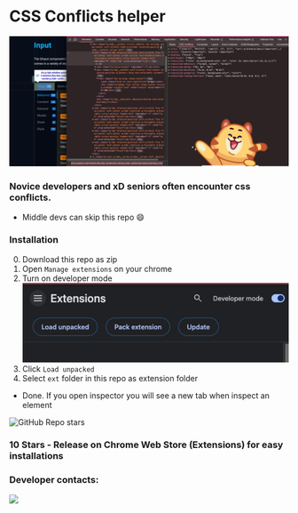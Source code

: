 # CSS Conflicts helper

![alt text](attachments/image.png)

### Novice developers and xD seniors often encounter css conflicts.
- Middle devs can skip this repo :smile:


### Installation
0. Download this repo as zip
1. Open `Manage extensions` on your chrome
2. Turn on developer mode
![alt text](attachments/ext.png)
3. Click `Load unpacked`
4. Select `ext` folder in this repo as extension folder

- Done. If you open inspector you will see a new tab when inspect an element

<img alt="GitHub Repo stars" src="https://img.shields.io/github/stars/bazuka5801/css-vtable">

### 10 Stars - Release on Chrome Web Store (Extensions) for easy installations

### Developer contacts:
<div style="border-radius: 200px;">
<a href="https://t.me/bazuka5801">
<img width="100" src="https://images.weserv.nl/?url=avatars.githubusercontent.com/u/11452353?v=4&h=300&w=300&fit=cover&mask=circle&maxage=7d" /></a> 

